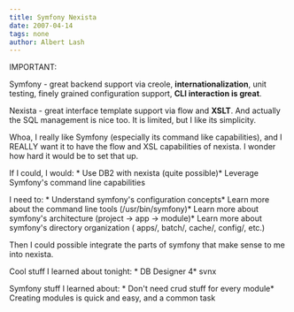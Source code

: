 ```yaml
---
title: Symfony Nexista
date: 2007-04-14
tags: none
author: Albert Lash
---
```

IMPORTANT:

Symfony - great backend support via creole, <strong>internationalization</strong>, unit testing, finely grained configuration support, <strong>CLI interaction is great</strong>.

Nexista - great interface template support via flow and <strong>XSLT</strong>. And actually the SQL management is nice too. It is limited, but I like its simplicity.

Whoa, I really like Symfony (especially its command like capabilities), and I REALLY want it to have the flow and XSL capabilities of nexista.  I wonder how hard it would be to set that up.

If I could, I would: * Use DB2 with nexista (quite possible)* Leverage Symfony's command line capabilities

I need to: * Understand symfony's configuration concepts* Learn more about the command line tools (/usr/bin/symfony)* Learn more about symfony's architecture (project -> app -> module)* Learn more about symfony's directory organization ( apps/, batch/, cache/, config/, etc.)

Then I could possible integrate the parts of symfony that make sense to me into nexista.

Cool stuff I learned about tonight: * DB Designer 4* svnx

Symfony stuff I learned about: * Don't need crud stuff for every module* Creating modules is quick and easy, and a common task

